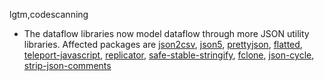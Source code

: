 lgtm,codescanning
* The dataflow libraries now model dataflow through more JSON utility libraries.
  Affected packages are
    [json2csv](https://npmjs.com/package/json2csv),
    [json5](https://npmjs.com/package/json5),
    [prettyjson](https://npmjs.com/package/prettyjson),
    [flatted](https://npmjs.com/package/flatted),
    [teleport-javascript](https://npmjs.com/package/teleport-javascript),
    [replicator](https://npmjs.com/package/replicator),
    [safe-stable-stringify](https://npmjs.com/package/safe-stable-stringify),
    [fclone](https://npmjs.com/package/fclone),
    [json-cycle](https://npmjs.com/package/json-cycle),
    [strip-json-comments](https://npmjs.com/package/strip-json-comments)
